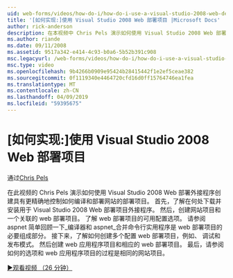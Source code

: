 ```yaml
---
uid: web-forms/videos/how-do-i/how-do-i-use-a-visual-studio-2008-web-deployment-project
title: '[如何实现:]使用 Visual Studio 2008 Web 部署项目 |Microsoft Docs'
author: rick-anderson
description: 在本视频中 Chris Pels 演示如何使用 Visual Studio 2008 Web 部署外接程序以使用更精确地控制如何创建部署项目...
ms.author: riande
ms.date: 09/11/2008
ms.assetid: 9517a342-e414-4c93-b0a6-5b52b391c908
msc.legacyurl: /web-forms/videos/how-do-i/how-do-i-use-a-visual-studio-2008-web-deployment-project
msc.type: video
ms.openlocfilehash: 9b4266b0909e95424b28415442f1e2ef5ceae382
ms.sourcegitcommit: 0f1119340e4464720cfd16d0ff15764746ea1fea
ms.translationtype: MT
ms.contentlocale: zh-CN
ms.lasthandoff: 04/09/2019
ms.locfileid: "59395675"
---
```

# <a name="how-do-i-use-a-visual-studio-2008-web-deployment-project"></a>[如何实现:]使用 Visual Studio 2008 Web 部署项目

通过[Chris Pels](https://twitter.com/chrispels)

在此视频的 Chris Pels 演示如何使用 Visual Studio 2008 Web 部署外接程序创建具有更精确地控制如何编译和部署网站的部署项目。 首先，了解在何处下载并安装用于 Visual Studio 2008 Web 部署项目外接程序。 然后，创建网站项目和一个关联的 web 部署项目。 了解 web 部署项目的可用配置选项。 请参阅 aspnet 简单回顾一下\_编译器和 aspnet\_合并命令行实用程序是 web 部署项目的必要组成部分。 接下来，了解如何创建多个配置 web 部署项目，例如、 调试和发布模式。 然后创建 web 应用程序项目和相应的 web 部署项目。 最后，请参阅如何的选项和 web 应用程序项目的过程是相同的网站项目。

[&#9654;观看视频 （26 分钟）](https://channel9.msdn.com/Blogs/ASP-NET-Site-Videos/how-do-i-use-a-visual-studio-2008-web-deployment-project)
